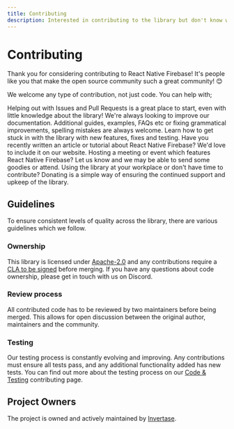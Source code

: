 ```yaml
---
title: Contributing
description: Interested in contributing to the library but don't know where to start?
---
```


# Contributing

Thank you for considering contributing to React Native Firebase! It's people like you that make the open source community such a great community! 😊

We welcome any type of contribution, not just code. You can help with;

<Grid columns="2">
	<Block
		icon="error_outline"
		color="#2196f3"
		title="Issues & PRs"
		to="/contributing/issues-prs"
	>
		Helping out with Issues and Pull Requests is a great place to start, even with little knowledge about the library!
	</Block>
	<Block
		icon="library_books"
		color="#ffc107"
		title="Documentation"
		to="/contributing/documentation"
	>
		We're always looking to improve our documentation. Additional guides, examples, FAQs etc or fixing grammatical improvements, spelling mistakes are always welcome.
	</Block>
	<Block
		icon="code"
		color="#673ab7"
		title="Code & Testing"
		to="/contributing/code-testing"
	>
		Learn how to get stuck in with the library with new features, fixes and testing.
	</Block>
	<Block
		icon="edit"
		color="#673ab7"
		title="Marketing & Content"
		to="/contributing/marketing-content"
	>
		Have you recently written an article or tutorial about React Native Firebase? We'd love to include it on our website.
	</Block>
	<Block
		icon="person_pin"
		color="#3f51b5"
		title="Community"
		to="/contributing/community"
	>
		Hosting a meeting or event which features React Native Firebase? Let us know and we may be able to send some goodies or attend.
	</Block>
	<Block
		icon="attach_money"
		color="#ffeb3b"
		title="Donating"
		to="/contributing/donating"
	>
		Using the library at your workplace or don't have time to contribute? Donating is a simple way of ensuring the continued support and upkeep of the library.
	</Block>
</Grid>

## Guidelines

To ensure consistent levels of quality across the library, there are various guidelines which we follow.

### Ownership

This library is licensed under [Apache-2.0](https://www.apache.org/licenses/LICENSE-2.0) and any contributions require a [CLA to be signed](https://www.clahub.com/pages/why_cla) before merging. If you have any questions about code ownership, please get in touch with us on Discord.

### Review process

All contributed code has to be reviewed by two maintainers before being merged. This allows for open discussion between the original author, maintainers and the community.

### Testing

Our testing process is constantly evolving and improving. Any contributions must ensure all tests pass, and any additional functionality added has new tests. You can find out more about the testing process on our [Code & Testing](/contributing/code-testing) contributing page.

## Project Owners

The project is owned and actively maintained by [Invertase](https://invertase.io).
